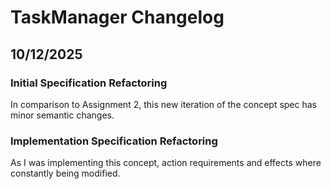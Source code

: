 # TaskManager Changelog

## 10/12/2025

### Initial Specification Refactoring

In comparison to Assignment 2, this new iteration of the concept spec has minor semantic changes.

### Implementation Specification Refactoring

As I was implementing this concept, action requirements and effects where constantly being modified. 